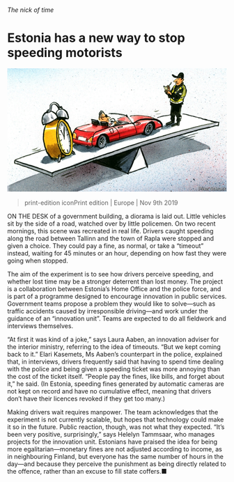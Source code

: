 ###### The nick of time

# Estonia has a new way to stop speeding motorists 

![image](images/20191109_EUD001_0.jpg) 

> print-edition iconPrint edition | Europe | Nov 9th 2019 

ON THE DESK of a government building, a diorama is laid out. Little vehicles sit by the side of a road, watched over by little policemen. On two recent mornings, this scene was recreated in real life. Drivers caught speeding along the road between Tallinn and the town of Rapla were stopped and given a choice. They could pay a fine, as normal, or take a “timeout” instead, waiting for 45 minutes or an hour, depending on how fast they were going when stopped. 

The aim of the experiment is to see how drivers perceive speeding, and whether lost time may be a stronger deterrent than lost money. The project is a collaboration between Estonia’s Home Office and the police force, and is part of a programme designed to encourage innovation in public services. Government teams propose a problem they would like to solve—such as traffic accidents caused by irresponsible driving—and work under the guidance of an “innovation unit”. Teams are expected to do all fieldwork and interviews themselves. 

“At first it was kind of a joke,” says Laura Aaben, an innovation adviser for the interior ministry, referring to the idea of timeouts. “But we kept coming back to it.” Elari Kasemets, Ms Aaben’s counterpart in the police, explained that, in interviews, drivers frequently said that having to spend time dealing with the police and being given a speeding ticket was more annoying than the cost of the ticket itself. “People pay the fines, like bills, and forget about it,” he said. (In Estonia, speeding fines generated by automatic cameras are not kept on record and have no cumulative effect, meaning that drivers don’t have their licences revoked if they get too many.) 

Making drivers wait requires manpower. The team acknowledges that the experiment is not currently scalable, but hopes that technology could make it so in the future. Public reaction, though, was not what they expected. “It’s been very positive, surprisingly,” says Helelyn Tammsaar, who manages projects for the innovation unit. Estonians have praised the idea for being more egalitarian—monetary fines are not adjusted according to income, as in neighbouring Finland, but everyone has the same number of hours in the day—and because they perceive the punishment as being directly related to the offence, rather than an excuse to fill state coffers.■ 

